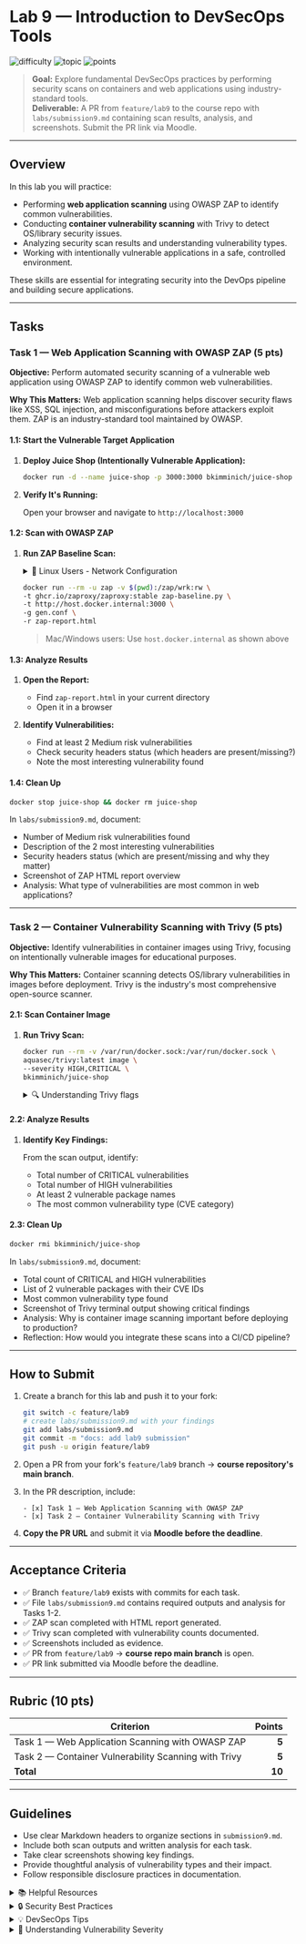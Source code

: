 # Lab 9 — Introduction to DevSecOps Tools

![difficulty](https://img.shields.io/badge/difficulty-intermediate-yellow)
![topic](https://img.shields.io/badge/topic-DevSecOps-blue)
![points](https://img.shields.io/badge/points-10-orange)

> **Goal:** Explore fundamental DevSecOps practices by performing security scans on containers and web applications using industry-standard tools.  
> **Deliverable:** A PR from `feature/lab9` to the course repo with `labs/submission9.md` containing scan results, analysis, and screenshots. Submit the PR link via Moodle.

---

## Overview

In this lab you will practice:
- Performing **web application scanning** using OWASP ZAP to identify common vulnerabilities.
- Conducting **container vulnerability scanning** with Trivy to detect OS/library security issues.
- Analyzing security scan results and understanding vulnerability types.
- Working with intentionally vulnerable applications in a safe, controlled environment.

These skills are essential for integrating security into the DevOps pipeline and building secure applications.

---

## Tasks

### Task 1 — Web Application Scanning with OWASP ZAP (5 pts)

**Objective:** Perform automated security scanning of a vulnerable web application using OWASP ZAP to identify common web vulnerabilities.

**Why This Matters:** Web application scanning helps discover security flaws like XSS, SQL injection, and misconfigurations before attackers exploit them. ZAP is an industry-standard tool maintained by OWASP.

#### 1.1: Start the Vulnerable Target Application

1. **Deploy Juice Shop (Intentionally Vulnerable Application):**

   ```bash
   docker run -d --name juice-shop -p 3000:3000 bkimminich/juice-shop
   ```

2. **Verify It's Running:**

   Open your browser and navigate to `http://localhost:3000`

#### 1.2: Scan with OWASP ZAP

1. **Run ZAP Baseline Scan:**

   <details>
   <summary>🐧 Linux Users - Network Configuration</summary>

   On Linux, Docker containers can't use `host.docker.internal`. Get your Docker bridge IP:

   ```bash
   ip -f inet -o addr show docker0 | awk '{print $4}' | cut -d '/' -f 1
   ```

   Then use that IP in the ZAP command below instead of `host.docker.internal`.

   </details>

   ```bash
   docker run --rm -u zap -v $(pwd):/zap/wrk:rw \
   -t ghcr.io/zaproxy/zaproxy:stable zap-baseline.py \
   -t http://host.docker.internal:3000 \
   -g gen.conf \
   -r zap-report.html
   ```

   > Mac/Windows users: Use `host.docker.internal` as shown above

#### 1.3: Analyze Results

1. **Open the Report:**

   - Find `zap-report.html` in your current directory
   - Open it in a browser

2. **Identify Vulnerabilities:**

   - Find at least 2 Medium risk vulnerabilities
   - Check security headers status (which headers are present/missing?)
   - Note the most interesting vulnerability found

#### 1.4: Clean Up

   ```bash
   docker stop juice-shop && docker rm juice-shop
   ```

In `labs/submission9.md`, document:
- Number of Medium risk vulnerabilities found
- Description of the 2 most interesting vulnerabilities
- Security headers status (which are present/missing and why they matter)
- Screenshot of ZAP HTML report overview
- Analysis: What type of vulnerabilities are most common in web applications?

---

### Task 2 — Container Vulnerability Scanning with Trivy (5 pts)

**Objective:** Identify vulnerabilities in container images using Trivy, focusing on intentionally vulnerable images for educational purposes.

**Why This Matters:** Container scanning detects OS/library vulnerabilities in images before deployment. Trivy is the industry's most comprehensive open-source scanner.

#### 2.1: Scan Container Image

1. **Run Trivy Scan:**

   ```bash
   docker run --rm -v /var/run/docker.sock:/var/run/docker.sock \
   aquasec/trivy:latest image \
   --severity HIGH,CRITICAL \
   bkimminich/juice-shop
   ```

   <details>
   <summary>🔍 Understanding Trivy flags</summary>

   - `--severity HIGH,CRITICAL`: Only show high and critical vulnerabilities
   - `-v /var/run/docker.sock`: Allows Trivy to access Docker images on your host
   - `image`: Scan a container image

   </details>

#### 2.2: Analyze Results

1. **Identify Key Findings:**

   From the scan output, identify:
   - Total number of CRITICAL vulnerabilities
   - Total number of HIGH vulnerabilities
   - At least 2 vulnerable package names
   - The most common vulnerability type (CVE category)

#### 2.3: Clean Up

   ```bash
   docker rmi bkimminich/juice-shop
   ```

In `labs/submission9.md`, document:
- Total count of CRITICAL and HIGH vulnerabilities
- List of 2 vulnerable packages with their CVE IDs
- Most common vulnerability type found
- Screenshot of Trivy terminal output showing critical findings
- Analysis: Why is container image scanning important before deploying to production?
- Reflection: How would you integrate these scans into a CI/CD pipeline?

---

## How to Submit

1. Create a branch for this lab and push it to your fork:

   ```bash
   git switch -c feature/lab9
   # create labs/submission9.md with your findings
   git add labs/submission9.md
   git commit -m "docs: add lab9 submission"
   git push -u origin feature/lab9
   ```

2. Open a PR from your fork's `feature/lab9` branch → **course repository's main branch**.

3. In the PR description, include:

   ```text
   - [x] Task 1 — Web Application Scanning with OWASP ZAP
   - [x] Task 2 — Container Vulnerability Scanning with Trivy
   ```

4. **Copy the PR URL** and submit it via **Moodle before the deadline**.

---

## Acceptance Criteria

- ✅ Branch `feature/lab9` exists with commits for each task.
- ✅ File `labs/submission9.md` contains required outputs and analysis for Tasks 1-2.
- ✅ ZAP scan completed with HTML report generated.
- ✅ Trivy scan completed with vulnerability counts documented.
- ✅ Screenshots included as evidence.
- ✅ PR from `feature/lab9` → **course repo main branch** is open.
- ✅ PR link submitted via Moodle before the deadline.

---

## Rubric (10 pts)

| Criterion                                       | Points |
| ----------------------------------------------- | -----: |
| Task 1 — Web Application Scanning with OWASP ZAP |  **5** |
| Task 2 — Container Vulnerability Scanning with Trivy |  **5** |
| **Total**                                       | **10** |

---

## Guidelines

- Use clear Markdown headers to organize sections in `submission9.md`.
- Include both scan outputs and written analysis for each task.
- Take clear screenshots showing key findings.
- Provide thoughtful analysis of vulnerability types and their impact.
- Follow responsible disclosure practices in documentation.

<details>
<summary>📚 Helpful Resources</summary>

- [OWASP ZAP Documentation](https://www.zaproxy.org/docs/)
- [Trivy Documentation](https://aquasecurity.github.io/trivy/)
- [OWASP Top 10](https://owasp.org/www-project-top-ten/)
- [Common Vulnerabilities and Exposures (CVE)](https://cve.mitre.org/)

</details>

<details>
<summary>🔒 Security Best Practices</summary>

1. **Scanning Ethics:**
   - Only scan applications you own or have explicit permission to test
   - All scans in this lab target intentionally vulnerable containers running locally
   - Never run automated scanners against production systems without permission

2. **Vulnerability Management:**
   - Prioritize fixing CRITICAL and HIGH vulnerabilities first
   - Understand the context of each vulnerability (exploitability, impact)
   - Keep base images updated regularly
   - Use minimal base images to reduce attack surface

3. **CI/CD Integration:**
   - Run security scans as part of your build pipeline
   - Fail builds on CRITICAL vulnerabilities
   - Generate reports for security team review

</details>

<details>
<summary>💡 DevSecOps Tips</summary>

1. Shift security left - scan early and often in the development cycle.
2. Automate security scanning to make it part of the workflow, not an afterthought.
3. Understand false positives - not all reported vulnerabilities are exploitable in your context.
4. Create a vulnerability remediation plan with priorities and timelines.
5. Use security scanning tools as learning opportunities to understand common vulnerabilities.

</details>

<details>
<summary>🎯 Understanding Vulnerability Severity</summary>

**CVSS Severity Ratings:**
- **CRITICAL (9.0-10.0):** Immediate action required, actively exploited
- **HIGH (7.0-8.9):** Should be fixed soon, high impact
- **MEDIUM (4.0-6.9):** Plan remediation, moderate impact
- **LOW (0.1-3.9):** Fix when convenient, minimal impact

Consider both technical severity and business context when prioritizing fixes.

</details>